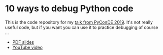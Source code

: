 # 10 ways to debug Python code

This is the code repository for my [talk from PyConDE 2019](https://de.pycon.org/program/pyconde-trfd98-10-ways-to-debug-python-code-christoph-deil/). It's not really useful code, but if you want you can use it to practice debugging of course ...

- [PDF slides](https://christophdeil.com/download/2019-10-10_PyConDE_Deil_Debug_Python.pdf)
- [YouTube video](https://youtu.be/cokP4XAhcwo)
